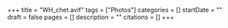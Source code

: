 +++
title = "WH_chet.avif"
tags = ["Photos"]
categories = []
startDate = ""
draft = false
pages = []
description = ""
citations = []
+++
